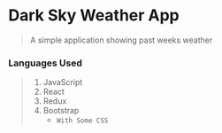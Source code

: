 # Dark Sky Weather App

> A simple application showing past weeks weather

### Languages Used

> 1. JavaScript
> 1. React
> 1. Redux 
> 1. Bootstrap
>    - `With Some CSS`

